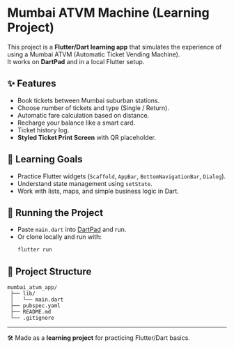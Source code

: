 # Mumbai ATVM Machine (Learning Project)

This project is a **Flutter/Dart learning app** that simulates the experience of using a Mumbai ATVM (Automatic Ticket Vending Machine).  
It works on **DartPad** and in a local Flutter setup.

## ✨ Features
- Book tickets between Mumbai suburban stations.
- Choose number of tickets and type (Single / Return).
- Automatic fare calculation based on distance.
- Recharge your balance like a smart card.
- Ticket history log.
- **Styled Ticket Print Screen** with QR placeholder.

## 🎯 Learning Goals
- Practice Flutter widgets (`Scaffold`, `AppBar`, `BottomNavigationBar`, `Dialog`).
- Understand state management using `setState`.
- Work with lists, maps, and simple business logic in Dart.

## 🚀 Running the Project
- Paste `main.dart` into [DartPad](https://dartpad.dev/) and run.
- Or clone locally and run with:
  ```bash
  flutter run
  ```

## 📂 Project Structure
```
mumbai_atvm_app/
 ├── lib/
 │   └── main.dart
 ├── pubspec.yaml
 ├── README.md
 └── .gitignore
```

---
🛠 Made as a **learning project** for practicing Flutter/Dart basics.
